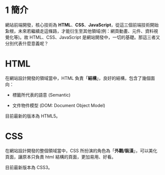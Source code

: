 # 1 簡介

網站前端開發，核心技術為 **HTML**、**CSS**、**JavaScript**，從這三個前端技術開始紮根，未來若繼續走這條路，才能衍生至其他領域\(例：網頁動畫、元件、資料視覺化等\)。故 HTML、CSS、JavaScript 是網站開發中，一切的基礎。那這三者又分別代表什麼意義呢？

# HTML

在網站設計開發的領域當中，HTML 負責「**結構**」，良好的結構，包含了幾個面向：

* 標籤所代表的語意 \(Semantic\)

* 文件物件模型 \(DOM: Document Object Model\)

目前最新的版本為 HTML5。

# CSS

在網站設計開發的整個領域當中，CSS 所扮演的角色為「**外觀/裝潢**」，可以美化頁面，讓原本只負責 html 結構的頁面，更加易用、好看。

目前最新版本為 CSS3。

